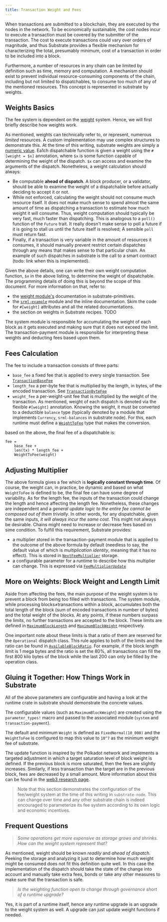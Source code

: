 ```yaml
---
title: Transaction Weight and Fees
---
```


When transactions are submitted to a blockchain, they are executed by the nodes in the network. To
be economically sustainable, the cost nodes incur to execute a transaction must be covered by the
submitter of the transaction. The cost to execute transactions could vary over orders of magnitude,
and thus Substrate provides a flexible mechanism for characterizing the total, presumably minimum,
cost of a transaction in order to be included into a block.

Furthermore, a number of resources in any chain can be limited by definition such as time, memory
and computation. A mechanism should exist to prevent individual resource-consuming components of the
chain, including but not limited to dispatchables, to consume too much of any of the mentioned
resources. This concept is represented in substrate by weights.

## Weights Basics

The fee system is dependent on the
[weight](https://crates.parity.io/sr_primitives/weights/index.html) system. Hence, we will first
briefly describe how weights work.

As mentioned, weights can technically refer to, or represent, numerous _limited_ resources. A custom
implementation may use complex structures to demonstrate this. At the time of this writing,
substrate weights are simply a [numeric
value](https://crates.parity.io/sr_primitives/weights/type.Weight.html). Ea1ch dispatchable function
is given a weight using the `#[weight = $x]` annotation, where `$x` is some function capable of
determining the weight of the dispatch. `$x` can access and examine the arguments of the dispatch.
Nonetheless, a weight calculation should always:
- Be computable __ahead of dispatch__. A block producer, or a validator, should be able to examine
  the weight of a dispatchable before actually deciding to accept it or not.
- While not enforced, calculating the weight should not consume much resource itself. It does not
  make much sense to spend almost the same amount of time as dispatching a transaction to estimate
  how much weight it will consume. Thus, weight computation should typically be very fast, much
  faster than dispatching. This is analogous to a `poll()` function of the `Future` trait. It really
  doesn't make sense to poll a future if it is going to stall us until the future itself is
  resolved; A sensible `poll` must return fast.
- Finally, if a transaction is very variable in the amount of resources it consumes, it should
  manually prevent restrict certain dispatches through any means that makes sense to that particular
  chain. An example of such dispatches in substrate is the call to a smart contract (todo: link when
  this is implemented).

Given the above details, one can write their own weight computation function, `$x` in the above
listing, to determine the weight of dispatchable. The programming details of doing this is beyond
the scope of this document. For more information on that, refer to:
- the [weight module's](https://crates.parity.io/sr_primitives/weights/index.html) documentation in
  substrate-primitives.
- the [`srml-example`](https://github.com/paritytech/substrate/blob/master/srml/example/src/lib.rs)
  module and the inline documentation. Skim the code for `#[weight]` attributes and all the related
  documentations.
- the section on weights in Substrate recipes. TODO

The system module is responsible for accumulating the weight of each block as it gets executed and
making sure that it does not exceed the limit. The transaction-payment module is responsible for
interpreting these weights and deducting fees based upon them.

## Fees Calculation

The fee to include a transaction consists of three parts:

* `base_fee` a fixed fee that is applied to every single transaction. See
  [`TransactionBaseFee`](https://crates.parity.io/srml_transaction_payment/trait.Trait.html#associatedtype.TransactionBaseFee)
* `length_fee` a per-byte fee that is multiplied by the length, in bytes, of the encoded
  transaction. See
  [`TransactionByteFee`](https://crates.parity.io/srml_transaction_payment/trait.Trait.html#associatedtype.TransactionByteFee)
* `weight_fee` a per-weight-unit fee that is multiplied by the weight of the transaction. As
  mentioned, weight of each dispatch is denoted via the flexible `#[weight]` annotation. Knowing the
  weight, it must be converted to a deductible `balance` type (typically denoted by a module that
  implements `Currency`, `srml-balances` in substrate node). For this, each runtime must define a
  [`WeightToFee`](https://crates.parity.io/srml_transaction_payment/trait.Trait.html#associatedtype.WeightToFee)
  type that makes the conversion.

based on the above, the final fee of a dispatchable is:

```
fee =
	base_fee +
	len(tx) * length_fee +
	WeightToFee(weight)
```

## Adjusting Multiplier
The above formula gives a fee which is __logically constant through time__. Of course, the weight
can, in practice, be dynamic and based on what `WeightToFee` is defined to be, the final fee can
have some degree of variability. As for the length fee, the inputs of the transaction could change
the length and hence affecting the length fee. Nonetheless, these changes are independent and a
_general update logic to the entire fee cannot be composed out of them trivially_. In other words,
for any dispatchable, given the same inputs, _it will always incur the same cost_. This might not
always be desirable. Chains might need to increase or decrease fees based on sime condition.  To
fulfill this requirement, Substrate provides:
  - a multiplier stored in the transaction-payment module that is applied to the outcome of the
    above formula by default (needless to say, the default value of which is _multiplication
    identity_, meaning that it has no effect). This is stored in
    [`NextFeeMultiplier`](https://crates.parity.io/srml_transaction_payment/struct.Module.html#method.next_fee_multiplier)
    storage.
  - a configurable parameter for a runtime to describe how this multiplier can change. This is
    expressed via
    [`FeeMultiplierUpdate`](https://crates.parity.io/srml_transaction_payment/trait.Trait.html#associatedtype.FeeMultiplierUpdate)

## More on Weights: Block Weight and Length Limit

Aside from affecting the fees, the main purpose of the weight system is to prevent a block from
being too filled with transactions. The system module, while processing blocks≠transactions within a
block, accumulates both the total length of the block (sum of encoded transactions in number of
bytes) and the total weight of the blocks. At any points, if these numbers surpass the limits, no
further transactions are accepted to the block. These limits are defined in
[`MaximumBlockLength`](https://crates.parity.io/srml_system/trait.Trait.html#associatedtype.MaximumBlockLength)
and
[`MaximumBlockWeight`](https://crates.parity.io/srml_system/trait.Trait.html#associatedtype.MaximumBlockLength)
respectively.

One important note about these limits is that a ratio of them are reserved for the `Operational`
dispatch class. This rule applies to both of the limits and the ratio can be found in
[`AvailableBlockRatio`](https://crates.parity.io/srml_system/trait.Trait.html#associatedtype.AvailableBlockRatio).
For example, if the block length limit is 1 mega bytes and the ratio is set the 80%, all
transactions can fill the first 800 kilo bytes of the block while the last 200 can only be filled by
the operation class.


## Gluing it Together: How Things Work in Substrate

All of the above parameters are configurable and having a look at the runtime crate in substrate
should demonstrate the concrete values.

The configurable values (such as `MaximumBlockWeight`) are created using the `parameter_types!`
macro and passed to the associated module (`system` and `transaction-payment`).

The default and minimum `Weight` is defined as `FixedNormal(10_000)` and the `WeightToFee` is
configured to map this value to `10^7` as the minimum weight fee of substrate.

The update function is inspired by the Polkadot network and implements a targeted adjustment in
which a target saturation level of block weight is defined. If the previous block is more saturated,
then the fees are slightly increases. Similarly, if less transaction than the target are in the
previous block, fees are decreased by a small amount. More information about this can be found in
the [web3 research page](https://research.web3.foundation/en/latest/polkadot/Token%20Economics/#relay-chain-transaction-fees).

> Note that this section demonstrates the configuration of the fee/weight system at the time of this
> writing in `substrate-node`. This can change over time and any other substrate chain is indeed
> encouraged to parameterize its fee system according to its own logic and economic incentives.

## Frequent Questions

> _Some operations get more expensive as storage grows and shrinks. How can the weight system
> represent that?_

As mentioned, weight should be known _readily_ and _ahead of dispatch_. Peeking the storage and
analyzing it just to determine how much weight might be consumed does not fit this definition quite
well. In this case the implementation of the dispatch should take the state of the change into
account and manually take extra fees, bonds or take any other measures to make sure that the
transaction is safe.

> _Is the weighting function open to change through governance short of a runtime upgrade?_

Yes, it is part of a runtime itself, hence any runtime upgrade is an upgrade to the weight system as
well. A upgrade can just update weight functions if needed.
